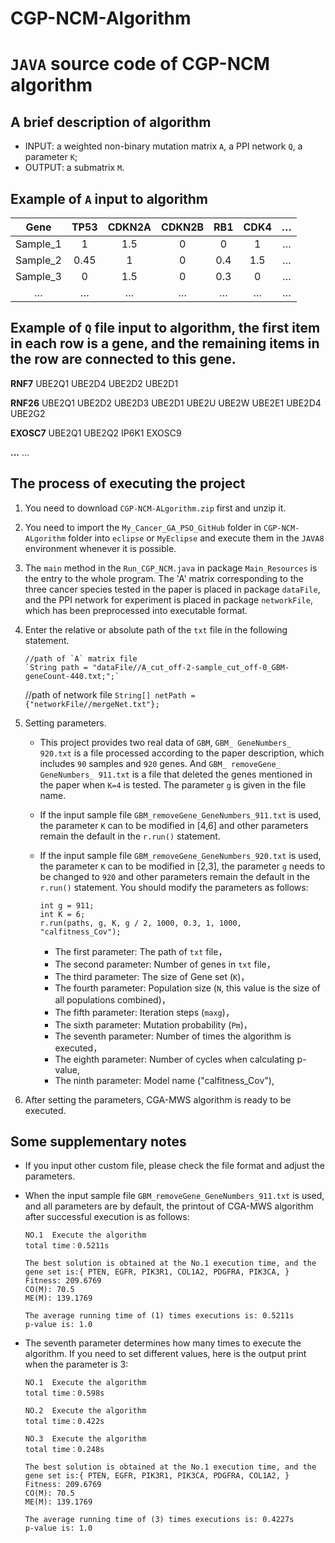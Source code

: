# CGP-NCM-Algorithm

# `JAVA` source code of CGP-NCM algorithm 

## A brief description of algorithm

* INPUT: a weighted non-binary mutation matrix `A`, a PPI network `Q`, a parameter `K`;
* OUTPUT: a submatrix `M`.

## Example of `A` input to algorithm

| Gene | TP53 | CDKN2A | CDKN2B| RB1 | CDK4| … |
| :--: | :--: | :--: | :--: | :--: | :--: | :--: |
| Sample_1 | 1 | 1.5 | 0 | 0 | 1 | … |
| Sample_2 | 0.45 | 1 | 0 | 0.4 | 1.5 | … |
| Sample_3 | 0 | 1.5 | 0 | 0.3 | 0 | … |
| … | … | … | … | … | … | … |


## Example of `Q` file input to algorithm, the first item in each row is a gene, and the remaining items in the row are connected to this gene.
**RNF7** UBE2Q1   UBE2D4   UBE2D2   UBE2D1

**RNF26**	UBE2Q1	UBE2D2	UBE2D3	UBE2D1	UBE2U	UBE2W	UBE2E1	UBE2D4	UBE2G2

**EXOSC7**	UBE2Q1	UBE2Q2	IP6K1	EXOSC9

**...**  ...


## The process of executing the project

1. You need to download `CGP-NCM-ALgorithm.zip` first and unzip it.

2. You need to import the `My_Cancer_GA_PSO_GitHub` folder in `CGP-NCM-ALgorithm` folder into `eclipse` or `MyEclipse` and execute them in the `JAVA8` environment whenever it is possible.
   
3. The `main` method in the `Run_CGP_NCM.java` in package `Main_Resources` is the entry to the whole program. The 'A' matrix corresponding to the three cancer species tested in the paper is placed in package `dataFile`, and the PPI network for experiment is placed in package `networkFile`, which has been preprocessed into executable format.
  
4. Enter the relative or absolute path of the `txt` file in the following statement.
      
       //path of `A` matrix file
       `String path = "dataFile//A_cut_off-2-sample_cut_off-0_GBM-geneCount-440.txt;";`
      
      //path of network file
      `String[] netPath = {"networkFile//mergeNet.txt"};`
   
4. Setting parameters.
   * This project provides two real data of `GBM`, `GBM_ GeneNumbers_ 920.txt` is a file processed according to the paper description, which includes `90` samples and `920` genes. And `GBM_ removeGene_ GeneNumbers_ 911.txt` is a file that deleted the genes mentioned in the paper when `K=4` is tested. The parameter `g` is given in the file name.
   * If the input sample file `GBM_removeGene_GeneNumbers_911.txt` is used, the parameter `K` can to be modified in [4,6] and other parameters remain the default in the `r.run()` statement.
   * If the input sample file `GBM_removeGene_GeneNumbers_920.txt` is used, the parameter `K` can to be modified in [2,3], the parameter `g` needs to be changed to `920` and other parameters remain the default in the `r.run()` statement. You should modify the parameters as follows:

         int g = 911;
         int K = 6;
         r.run(paths, g, K, g / 2, 1000, 0.3, 1, 1000, "calfitness_Cov");
 
     * The first   parameter:  The path of `txt` file，
     * The second  parameter:  Number of genes in `txt` file，
     * The third   parameter:  The size of Gene set (`K`)，
     * The fourth  parameter:  Population size (`N`, this value is the size of all populations combined)，
     * The fifth   parameter:  Iteration steps (`maxg`)，
     * The sixth   parameter:  Mutation probability (`Pm`)，
     * The seventh parameter:  Number of times the algorithm is executed，
     * The eighth  parameter:  Number of cycles when calculating p-value,
     * The ninth   parameter:  Model name ("calfitness_Cov"),

5. After setting the parameters, CGA-MWS algorithm is ready to be executed.

## Some supplementary notes

* If you input other custom file, please check the file format and adjust the parameters.
* When the input sample file `GBM_removeGene_GeneNumbers_911.txt` is used, and all parameters are by default, the printout of CGA-MWS algorithm after successful execution is as follows:

      NO.1  Execute the algorithm
      total time：0.5211s

      The best solution is obtained at the No.1 execution time, and the gene set is:{ PTEN, EGFR, PIK3R1, COL1A2, PDGFRA, PIK3CA, }
      Fitness: 209.6769
      CO(M): 70.5
      ME(M): 139.1769

      The average running time of (1) times executions is: 0.5211s
      p-value is: 1.0

* The seventh parameter determines how many times to execute the algorithm. If you need to set different values, here is the output print when the parameter is 3:

      NO.1  Execute the algorithm
      total time：0.598s

      NO.2  Execute the algorithm
      total time：0.422s

      NO.3  Execute the algorithm
      total time：0.248s

      The best solution is obtained at the No.1 execution time, and the gene set is:{ PTEN, EGFR, PIK3R1, PIK3CA, PDGFRA, COL1A2, }
      Fitness: 209.6769
      CO(M): 70.5
      ME(M): 139.1769

      The average running time of (3) times executions is: 0.4227s
      p-value is: 1.0
